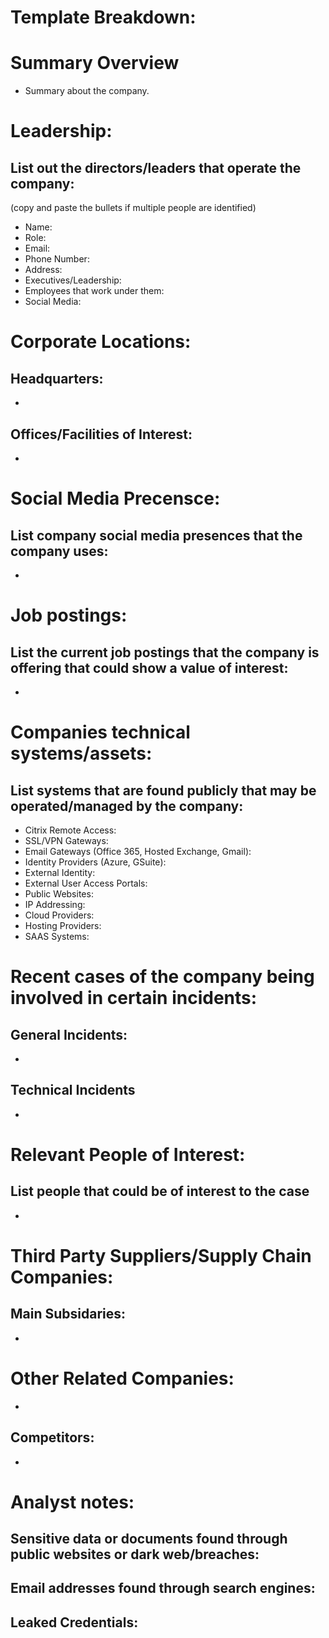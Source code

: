 # Template Breakdown: 

# Summary Overview
- Summary about the company. 

# Leadership: 

## List out the directors/leaders that operate the company:

(copy and paste the bullets if multiple people are identified)
- Name: 
- Role: 
- Email:
- Phone Number: 
- Address: 
- Executives/Leadership:
- Employees that work under them: 
- Social Media: 

# Corporate Locations:

## Headquarters:
-

## Offices/Facilities of Interest: 
-

# Social Media Precensce:

## List company social media presences that the company uses:
-

# Job postings: 

## List the current job postings that the company is offering that could show a value of interest:
-

# Companies technical systems/assets:

## List systems that are found publicly that may be operated/managed by the company:

- Citrix Remote Access:
- SSL/VPN Gateways:
- Email Gateways (Office 365, Hosted Exchange, Gmail):
- Identity Providers (Azure, GSuite):
- External Identity:
- External User Access Portals:
- Public Websites:
- IP Addressing:
- Cloud Providers:
- Hosting Providers:
- SAAS Systems:

# Recent cases of the company being involved in certain incidents:

## General Incidents: 
-

## Technical Incidents 
-

# Relevant People of Interest: 

## List people that could be of interest to the case
-

# Third Party Suppliers/Supply Chain Companies: 

## Main Subsidaries:
-

# Other Related Companies:
- 

## Competitors: 
-

# Analyst notes: 

## Sensitive data or documents found through public websites or dark web/breaches:

## Email addresses found through search engines:


## Leaked Credentials:
